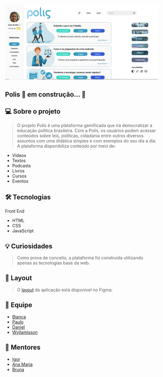 <h1 align ="center">
    <img src="./resources/assets/site-photo.png" alt="Imagem do Site" title="#ninkasisum"></img>
</h1>


 
## Polis 🚀 em construção... 🚧

## 💻 Sobre o projeto

> O projeto Polis é uma plataforma gamificada que irá democratizar a educação política brasileira. Com a Polis, os usuários podem acessar conteúdos sobre leis, políticas, cidadania entre outros diversos assuntos com uma didática simples e com exemplos do seu dia a dia. A plataforma disponibiliza conteúdo por meio de:

- Vídeos
- Textos
- Podcasts 
- Livros
- Cursos
- Eventos

## 🛠 Tecnologias

Front End

- HTML
- CSS
- JavaScript

## 💡 Curiosidades

> Como prova de conceito, a plataforma foi construída utilizando apenas as tecnologias base da web.

## 🎨 Layout
> O [layout](https://www.figma.com/file/AIMZEOqBeEXrg43owocZ4I/Polis-Prototipo) da aplicação está disponível no Figma:

## 🤖 Equipe
- [Bianca](https://github.com/bkkater)
- [Paulo](https://www.linkedin.com/in/paulodocarmo/)
- [Daniel](https://github.com/danitw)
- [Wyllamisson](https://www.linkedin.com/in/wyllamisson/)

## 📏 Mentores
- [Igor](https://www.linkedin.com/in/igor-arnaldo-de-alencar-5219b014b/)
- [Ana Maria](https://www.linkedin.com/in/ana-maria-vianna-9035b2165/)
- [Bruna](http://buscatextual.cnpq.br/buscatextual/visualizacv.do?id=K8038908U8)




